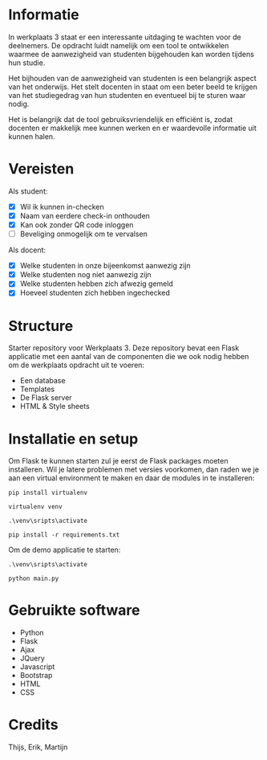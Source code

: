 # Informatie

In werkplaats 3 staat er een interessante uitdaging te wachten voor de deelnemers. De opdracht luidt namelijk om een tool te ontwikkelen waarmee de aanwezigheid van studenten bijgehouden kan worden tijdens hun studie.

Het bijhouden van de aanwezigheid van studenten is een belangrijk aspect van het onderwijs. Het stelt docenten in staat om een beter beeld te krijgen van het studiegedrag van hun studenten en eventueel bij te sturen waar nodig.

Het is belangrijk dat de tool gebruiksvriendelijk en efficiënt is, zodat docenten er makkelijk mee kunnen werken en er waardevolle informatie uit kunnen halen.

# Vereisten

Als student:

- [x] Wil ik kunnen in-checken
- [x] Naam van eerdere check-in onthouden
- [x] Kan ook zonder QR code inloggen
- [ ] Beveliging onmogelijk om te vervalsen

Als docent:

- [x] Welke studenten in onze bijeenkomst aanwezig zijn
- [x] Welke studenten nog niet aanwezig zijn
- [x] Welke studenten hebben zich afwezig gemeld
- [x] Hoeveel studenten zich hebben ingechecked

# Structure
Starter repository voor Werkplaats 3. Deze repository bevat een Flask applicatie met een aantal van de componenten die we ook nodig hebben om de werkplaats opdracht uit te voeren: 
- Een database
- Templates
- De Flask server
- HTML & Style sheets

# Installatie en setup
Om Flask te kunnen starten zul je eerst de Flask packages moeten installeren. Wil je latere problemen met versies voorkomen, dan raden we je aan een virtual environment te maken en daar de modules in te 
installeren:  

```
pip install virtualenv

virtualenv venv

.\venv\sripts\activate

pip install -r requirements.txt
```
Om de demo applicatie te starten: 
``` 
.\venv\sripts\activate

python main.py
```

# Gebruikte software
- Python
- Flask
- Ajax
- JQuery
- Javascript
- Bootstrap
- HTML
- CSS

# Credits

Thijs, Erik, Martijn


